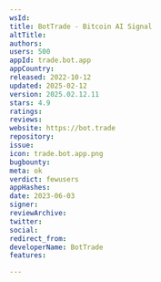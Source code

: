 ```yaml
---
wsId: 
title: BotTrade - Bitcoin AI Signal
altTitle: 
authors: 
users: 500
appId: trade.bot.app
appCountry: 
released: 2022-10-12
updated: 2025-02-12
version: 2025.02.12.11
stars: 4.9
ratings: 
reviews: 
website: https://bot.trade
repository: 
issue: 
icon: trade.bot.app.png
bugbounty: 
meta: ok
verdict: fewusers
appHashes: 
date: 2023-06-03
signer: 
reviewArchive: 
twitter: 
social: 
redirect_from: 
developerName: BotTrade
features: 

---
```


